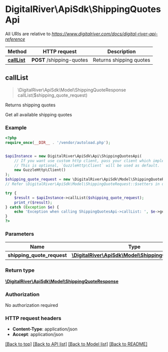 # DigitalRiver\ApiSdk\ShippingQuotesApi

All URIs are relative to *https://www.digitalriver.com/docs/digital-river-api-reference*

Method | HTTP request | Description
------------- | ------------- | -------------
[**callList**](ShippingQuotesApi.md#callList) | **POST** /shipping-quotes | Returns shipping quotes



## callList

> \DigitalRiver\ApiSdk\Model\ShippingQuoteResponse callList($shipping_quote_request)

Returns shipping quotes

Get all available shipping quotes

### Example

```php
<?php
require_once(__DIR__ . '/vendor/autoload.php');


$apiInstance = new DigitalRiver\ApiSdk\Api\ShippingQuotesApi(
    // If you want use custom http client, pass your client which implements `GuzzleHttp\ClientInterface`.
    // This is optional, `GuzzleHttp\Client` will be used as default.
    new GuzzleHttp\Client()
);
$shipping_quote_request = new \DigitalRiver\ApiSdk\Model\ShippingQuoteRequest(); // \DigitalRiver\ApiSdk\Model\ShippingQuoteRequest | 
// Refer \DigitalRiver\ApiSdk\Model\ShippingQuoteRequest::$setters in digital-river-php/lib/Model/ShippingQuoteRequest.php to set the properties.

try {
    $result = $apiInstance->callList($shipping_quote_request);
    print_r($result);
} catch (Exception $e) {
    echo 'Exception when calling ShippingQuotesApi->callList: ', $e->getMessage(), PHP_EOL;
}
?>
```

### Parameters


Name | Type | Description  | Notes
------------- | ------------- | ------------- | -------------
 **shipping_quote_request** | [**\DigitalRiver\ApiSdk\Model\ShippingQuoteRequest**](../Model/ShippingQuoteRequest.md)|  | [optional]

### Return type

[**\DigitalRiver\ApiSdk\Model\ShippingQuoteResponse**](../Model/ShippingQuoteResponse.md)

### Authorization

No authorization required

### HTTP request headers

- **Content-Type**: application/json
- **Accept**: application/json

[[Back to top]](#) [[Back to API list]](../../README.md#documentation-for-api-endpoints)
[[Back to Model list]](../../README.md#documentation-for-models)
[[Back to README]](../../README.md)

